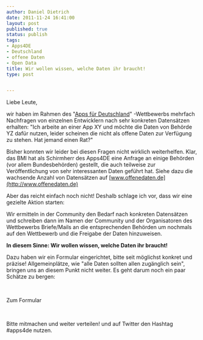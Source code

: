 ```yaml
---
author: Daniel Dietrich
date: 2011-11-24 16:41:00
layout: post
published: true
status: publish
tags:
- Apps4DE
- Deutschland
- offene Daten
- Open Data
title: Wir wollen wissen, welche Daten ihr braucht!
type: post


---
```


Liebe Leute,

wir haben im Rahmen des "[Apps für Deutschland](http://apps4deutschland.de)" -Wettbewerbs mehrfach Nachfragen von einzelnen Entwicklern nach sehr konkreten Datensätzen erhalten: "Ich arbeite an einer App XY und möchte die Daten von Behörde YZ dafür nutzen, leider scheinen die nicht als offene Daten zur Verfügung zu stehen. Hat jemand einen Rat?"

Bisher konnten wir leider bei diesen Fragen nicht wirklich weiterhelfen. Klar, das BMI hat als Schirmherr des Apps4DE eine Anfrage an einige Behörden (vor allem Bundesbehörden) gestellt, die auch teilweise zur Veröffentlichung von sehr interessanten Daten geführt hat. Siehe dazu die wachsende Anzahl von Datensätzen auf [www.offenedaten.de](http://www.offenedaten.de)

Aber das reicht einfach noch nicht! Deshalb schlage ich vor, dass wir eine gezielte Aktion starten:

Wir ermitteln in der Community den Bedarf nach konkreten Datensätzen und schreiben dann im Namen der Community und der Organisatoren des Wettbewerbs Briefe/Mails an die entsprechenden Behörden um nochmals auf den Wettbewerb und die Freigabe der Daten hinzuweisen.

**In diesem Sinne: Wir wollen wissen, welche Daten ihr braucht!**

Dazu haben wir ein Formular eingerichtet, bitte seit möglichst konkret und präzise! Allgemeinplätze, wie "alle Daten sollten allen zugänglich sein", bringen uns an diesem Punkt nicht weiter. Es geht darum noch ein paar Schätze zu bergen:

 

Zum Formular

 

Bitte mitmachen und weiter verteilen! und auf Twitter den Hashtag #apps4de nutzen.